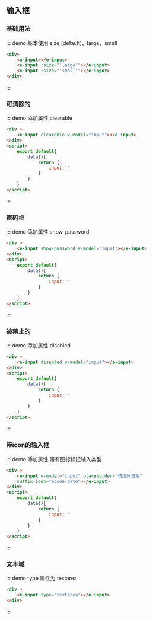 ## 输入框

### 基础用法
::: demo 基本使用 size:(default)、large、small
```html
<div>
    <e-input></e-input>
    <e-input :size="'large'"></e-input>
    <e-input :size="'small'"></e-input>
</div>
```
:::

### 可清除的

::: demo 添加属性 clearable
```html
<div >
    <e-input clearable v-model="input"></e-input>
</div>
<script>
    export default{
        data(){
            return {
                input:''
            }
        }
    }
</script>
```
:::

### 密码框

::: demo 添加属性 show-password
```html
<div >
    <e-input show-password v-model="input"></e-input>
</div>
<script>
    export default{
        data(){
            return {
                input:''
            }
        }
    }
</script>
```

:::

### 被禁止的

::: demo 添加属性 disabled
```html
<div >
    <e-input disabled v-model="input"></e-input>
</div>
<script>
    export default{
        data(){
            return {
                input:''
            }
        }
    }
</script>
```

:::

### 带icon的输入框

::: demo 添加属性 带有图标标记输入类型
```html
<div >
    <e-input v-model="input" placeholder="请选择日期"
    suffix-icon="ecode-date"></e-input>
</div>
<script>
    export default{
        data(){
            return {
                input:''
            }
        }
    }
</script>
```

:::

### 文本域

::: demo type 属性为 textarea
```html
<div >
    <e-input type="textarea"></e-input>
</div>

```

:::
